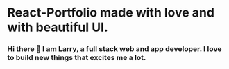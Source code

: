 # React-Portfolio made with love and with beautiful UI.
### Hi there 👋 I am Larry, a full stack web and app developer. I love to build new things that excites me a lot.

